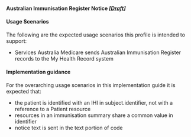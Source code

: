 #### Australian Immunisation Register Notice  *[[Draft](http://hl7.org/fhir/stu3/valueset-publication-status.html)]*

#### Usage Scenarios
The following are the expected usage scenarios this profile is intended to support:
* Services Australia Medicare sends Australian Immunisation Register records to the My Health Record system

#### Implementation guidance
For the overarching usage scenarios in this implementation guide it is expected that:
* the patient is identified with an IHI in subject.identifier, not with a reference to a Patient resource
* resources in an immunisation summary share a common value in identifier
* notice text is sent in the text portion of code